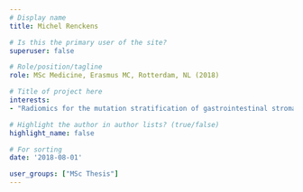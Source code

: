 ```yaml
---
# Display name
title: Michel Renckens

# Is this the primary user of the site?
superuser: false

# Role/position/tagline
role: MSc Medicine, Erasmus MC, Rotterdam, NL (2018)

# Title of project here
interests:
- "Radiomics for the mutation stratification of gastrointestinal stromal tumors"

# Highlight the author in author lists? (true/false)
highlight_name: false

# For sorting
date: '2018-08-01'

user_groups: ["MSc Thesis"]
---
```

